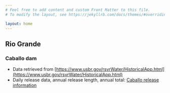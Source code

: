 ```yaml
---
# Feel free to add content and custom Front Matter to this file.
# To modify the layout, see https://jekyllrb.com/docs/themes/#overriding-theme-defaults

layout: home
---
```


## Rio Grande

### Caballo dam
- Data retrieved from [https://www.usbr.gov/rsvrWater/HistoricalApp.html](https://www.usbr.gov/rsvrWater/HistoricalApp.html)
- Daily release data, annual release length, annual total: 
  [Caballo release information](caballo.html) 
